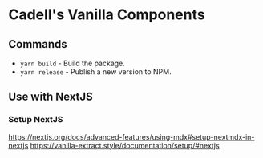 # Cadell's Vanilla Components

## Commands

- `yarn build` - Build the package.
- `yarn release` - Publish a new version to NPM.

## Use with NextJS

### Setup NextJS

https://nextjs.org/docs/advanced-features/using-mdx#setup-nextmdx-in-nextjs
https://vanilla-extract.style/documentation/setup/#nextjs

